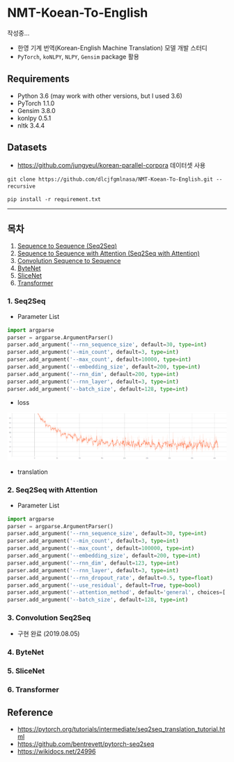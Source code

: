 # NMT-Koean-To-English

작성중...

- 한영 기계 번역(Korean-English Machine Translation) 모델 개발 스터디 
- `PyTorch`, `koNLPY`, `NLPY`, `Gensim` package 활용 

## Requirements

- Python 3.6 (may work with other versions, but I used 3.6)
- PyTorch 1.1.0
- Gensim 3.8.0
- konlpy 0.5.1
- nltk 3.4.4

## Datasets
- https://github.com/jungyeul/korean-parallel-corpora 데이터셋 사용

```
git clone https://github.com/dlcjfgmlnasa/NMT-Koean-To-English.git --recursive
```

```
pip install -r requirement.txt
```

---

## 목차
1. [Sequence to Sequence (Seq2Seq)](#1.-Seq2Seq)
2. [Sequence to Sequence with Attention (Seq2Seq with Attention)](#2.-Seq2Seq-with-Attention)
3. [Convolution Sequence to Sequence](#3.-Convolution-Seq2Seq)
4. [ByteNet](#4.-ByteNet)
5. [SliceNet](#5.-SliceNet)
6. [Transformer](#6.-Transformer)


### 1. Seq2Seq
- Parameter List

```python
import argparse
parser = argparse.ArgumentParser()
parser.add_argument('--rnn_sequence_size', default=30, type=int)
parser.add_argument('--min_count', default=3, type=int)
parser.add_argument('--max_count', default=10000, type=int)
parser.add_argument('--embedding_size', default=200, type=int)
parser.add_argument('--rnn_dim', default=200, type=int)
parser.add_argument('--rnn_layer', default=3, type=int)
parser.add_argument('--batch_size', default=128, type=int)
```

- loss

![Seq2Seq Loss function](https://github.com/dlcjfgmlnasa/NMT-Koean-To-English/blob/master/img/Seq2Seq_Loss_Graph.PNG?raw=true)

- translation


### 2. Seq2Seq with Attention
- Parameter List
```python
import argparse
parser = argparse.ArgumentParser()
parser.add_argument('--rnn_sequence_size', default=30, type=int)
parser.add_argument('--min_count', default=3, type=int)
parser.add_argument('--max_count', default=100000, type=int)
parser.add_argument('--embedding_size', default=200, type=int)
parser.add_argument('--rnn_dim', default=123, type=int)
parser.add_argument('--rnn_layer', default=3, type=int)
parser.add_argument('--rnn_dropout_rate', default=0.5, type=float)
parser.add_argument('--use_residual', default=True, type=bool)
parser.add_argument('--attention_method', default='general', choices=['dot', 'general', 'concat'], type=str)
parser.add_argument('--batch_size', default=128, type=int)
```

### 3. Convolution Seq2Seq
- 구현 완료 (2019.08.05)


### 4. ByteNet


### 5. SliceNet


### 6. Transformer

## Reference
- https://pytorch.org/tutorials/intermediate/seq2seq_translation_tutorial.html
- https://github.com/bentrevett/pytorch-seq2seq
- https://wikidocs.net/24996
